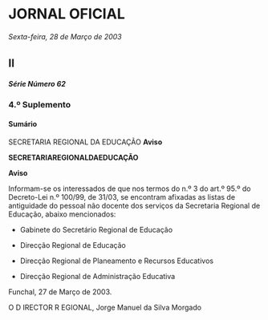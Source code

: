 # JORNAL OFICIAL

###### Sexta-feira, 28 de Março de 2003

## II

##### Série Número 62

### **4.º Suplemento**

#### **Sumário**

SECRETARIA REGIONAL DA EDUCAÇÃO
**Aviso**


**SECRETARIAREGIONALDAEDUCAÇÃO**


**Aviso**


Informam-se os interessados de que nos termos do n.º 3 do art.º 95.º do Decreto-Lei n.º 100/99, de 31/03, se encontram
afixadas as listas de antiguidade do pessoal não docente dos serviços da Secretaria Regional de Educação, abaixo mencionados:

  - Gabinete do Secretário Regional de Educação

  - Direcção Regional de Educação

  - Direcção Regional de Planeamento e Recursos Educativos

  - Direcção Regional de Administração Educativa


Funchal, 27 de Março de 2003.


O D IRECTOR R EGIONAL, Jorge Manuel da Silva Morgado

